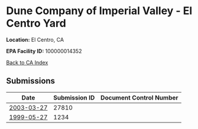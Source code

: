 # Dune Company of Imperial Valley - El Centro Yard

**Location:** El Centro, CA

**EPA Facility ID:** 100000014352

[Back to CA Index](../../index.md)

## Submissions

| Date | Submission ID | Document Control Number |
|------|--------------|-------------------------|
| [2003-03-27](submissions/27810.md) | 27810 |  |
| [1999-05-27](submissions/1234.md) | 1234 |  |
